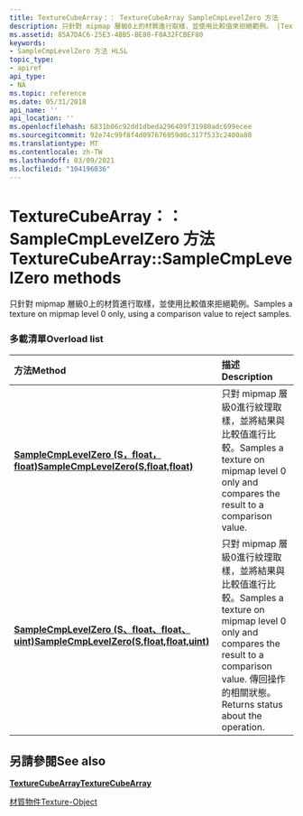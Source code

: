 ```yaml
---
title: TextureCubeArray：： TextureCubeArray SampleCmpLevelZero 方法
description: 只針對 mipmap 層級0上的材質進行取樣，並使用比較值來拒絕範例。 |TextureCubeArray：： TextureCubeArray SampleCmpLevelZero 方法
ms.assetid: 85A7DAC6-25E3-4BB5-BE80-F0A32FCBEF80
keywords:
- SampleCmpLevelZero 方法 HLSL
topic_type:
- apiref
api_type:
- NA
ms.topic: reference
ms.date: 05/31/2018
api_name: ''
api_location: ''
ms.openlocfilehash: 6831b06c92dd1dbeda296409f31980adc699ecee
ms.sourcegitcommit: 92e74c99f8f4d097676959d0c317f533c2400a80
ms.translationtype: MT
ms.contentlocale: zh-TW
ms.lasthandoff: 03/09/2021
ms.locfileid: "104196036"
---
```

# <a name="texturecubearraysamplecmplevelzero-methods"></a><span data-ttu-id="f9e5d-105">TextureCubeArray：： SampleCmpLevelZero 方法</span><span class="sxs-lookup"><span data-stu-id="f9e5d-105">TextureCubeArray::SampleCmpLevelZero methods</span></span>

<span data-ttu-id="f9e5d-106">只針對 mipmap 層級0上的材質進行取樣，並使用比較值來拒絕範例。</span><span class="sxs-lookup"><span data-stu-id="f9e5d-106">Samples a texture on mipmap level 0 only, using a comparison value to reject samples.</span></span>

### <a name="overload-list"></a><span data-ttu-id="f9e5d-107">多載清單</span><span class="sxs-lookup"><span data-stu-id="f9e5d-107">Overload list</span></span>



| <span data-ttu-id="f9e5d-108">方法</span><span class="sxs-lookup"><span data-stu-id="f9e5d-108">Method</span></span>                                                                                              | <span data-ttu-id="f9e5d-109">描述</span><span class="sxs-lookup"><span data-stu-id="f9e5d-109">Description</span></span>                                                                                                                            |
|:----------------------------------------------------------------------------------------------------|:---------------------------------------------------------------------------------------------------------------------------------------|
| [<span data-ttu-id="f9e5d-110">**SampleCmpLevelZero (S，float，float)**</span><span class="sxs-lookup"><span data-stu-id="f9e5d-110">**SampleCmpLevelZero(S,float,float)**</span></span>](dx-graphics-hlsl-to-samplecmplevelzero.md)                 | <span data-ttu-id="f9e5d-111">只對 mipmap 層級0進行紋理取樣，並將結果與比較值進行比較。</span><span class="sxs-lookup"><span data-stu-id="f9e5d-111">Samples a texture on mipmap level 0 only and compares the result to a comparison value.</span></span><br/>                                     |
| [<span data-ttu-id="f9e5d-112">**SampleCmpLevelZero (S、float、float、uint)**</span><span class="sxs-lookup"><span data-stu-id="f9e5d-112">**SampleCmpLevelZero(S,float,float,uint)**</span></span>](tcubearray-samplecmplevelzero-s-float-float-uint-.md) | <span data-ttu-id="f9e5d-113">只對 mipmap 層級0進行紋理取樣，並將結果與比較值進行比較。</span><span class="sxs-lookup"><span data-stu-id="f9e5d-113">Samples a texture on mipmap level 0 only and compares the result to a comparison value.</span></span> <span data-ttu-id="f9e5d-114">傳回操作的相關狀態。</span><span class="sxs-lookup"><span data-stu-id="f9e5d-114">Returns status about the operation.</span></span><br/> |



## <a name="see-also"></a><span data-ttu-id="f9e5d-115">另請參閱</span><span class="sxs-lookup"><span data-stu-id="f9e5d-115">See also</span></span>

<dl> <dt>

[<span data-ttu-id="f9e5d-116">**TextureCubeArray**</span><span class="sxs-lookup"><span data-stu-id="f9e5d-116">**TextureCubeArray**</span></span>](texturecubearray.md)
</dt> <dt>

[<span data-ttu-id="f9e5d-117">材質物件</span><span class="sxs-lookup"><span data-stu-id="f9e5d-117">Texture-Object</span></span>](dx-graphics-hlsl-to-type.md)
</dt> </dl>

 

 





